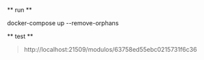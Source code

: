 
** run **

docker-compose up --remove-orphans

** test **

> http://localhost:21509/modulos/63758ed55ebc0215731f6c36

